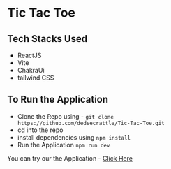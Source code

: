 # Tic Tac Toe

## Tech Stacks Used

- ReactJS
- Vite
- ChakraUi
- tailwind CSS

## To Run the Application

- Clone the Repo using - `git clone https://github.com/dedsecrattle/Tic-Tac-Toe.git`
- cd into the repo
- install dependencies using `npm install`
- Run the Application `npm run dev`

You can try our the Application - [Click Here](https://tic-tac-toe-9iag.onrender.com)
